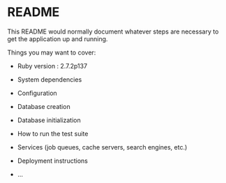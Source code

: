 # README

This README would normally document whatever steps are necessary to get the
application up and running.

Things you may want to cover:

- Ruby version : 2.7.2p137

- System dependencies

- Configuration

- Database creation

- Database initialization

- How to run the test suite

- Services (job queues, cache servers, search engines, etc.)

- Deployment instructions

- ...
